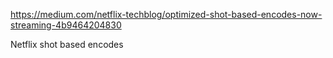 https://medium.com/netflix-techblog/optimized-shot-based-encodes-now-streaming-4b9464204830

Netflix shot based encodes
